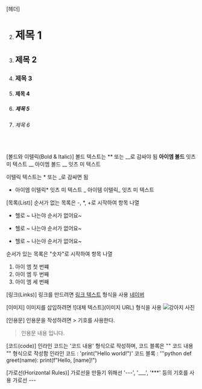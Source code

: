 [헤더]

2. # 제목 1
3. ## 제목 2
4. ### 제목 3
5. #### 제목 4
6. ##### 제목 5
7. ###### 제목 6
</br>

[볼드와 이텔릭(Bold & Italic)]
볼드 텍스트는 ** 또는 __로 감싸야 됨
**아이엠 볼드** 잇츠 미 텍스트
__ 아이엠 볼드 __ 잇츠 미 텍스트

이텔릭 텍스트는 * 또는 _로 감싸면 됨
* 아이엠 이텔릭* 잇츠 미 텍스트
_ 아이템 이텔릭_ 잇츠 미 텍스트 

[목록(List)]
순서가 없는 목록은 -, *, +로 시작하여 항목 나열
- 헬로 ~ 나는야 순서가 없어요~
* 헬로 ~ 나는야 순서가 없어요~
+ 헬로 ~ 나는야 순서가 없어요~

순서가 있는 목록은 "숫자"로 시작하여 항목 나열
1. 아이 엠 첫 번쨰
2. 아이 엠 두 번째
3. 아이 엠 세 번째

[링크(Links)]
링크를 만드려면 [링크 텍스트](URL) 형식을 사용
[네이버](https://www.naver.com)

[이미지]
이미지를 삽입하려면 ![대체 텍스트](이미지 URL) 형식을 사용
![강아지 사진](https://example.com/Dog.jpg)

[인용문]
인용문을 작성하려면 > 기호를 사용한다.
> 인용문 내용 입니다.

[코드(code)]
인라인 코드는 '코드 내용' 형식으로 작성하며, 코드 블록은 "" 코드 내용 "" 형식으로 작성함
인라인 코드 : 'print("Hello world!")'
코드 블록 : 
'''python
def greet(name):
    print(f"Hello, [name]!")

[가로선(Horizontal Rules)]
가로선을 만들기 위해선 '---', '___', '***' 등의 기호를 사용
가로선 ---
